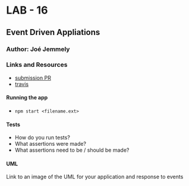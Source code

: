 # LAB - 16

## Event Driven Appliations

### Author: Joé Jemmely

### Links and Resources

- [submission PR](https://github.com/401-advanced-javascript-joejemmely/lab-16/pull/1)
- [travis](https://travis-ci.com/401-advanced-javascript-joejemmely/lab-16)

#### Running the app

- `npm start <filename.ext>`

#### Tests

- How do you run tests?
- What assertions were made?
- What assertions need to be / should be made?

#### UML

Link to an image of the UML for your application and response to events
